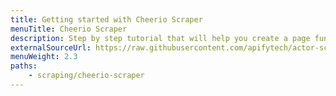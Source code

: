 ```yaml
---
title: Getting started with Cheerio Scraper
menuTitle: Cheerio Scraper
description: Step by step tutorial that will help you create a page function for Cheerio Scraper.
externalSourceUrl: https://raw.githubusercontent.com/apifytech/actor-scraper/master/docs/build/cheerio-scraper-tutorial.md
menuWeight: 2.3
paths:
    - scraping/cheerio-scraper
---
```

